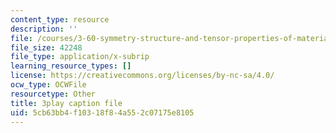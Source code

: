 ```yaml
---
content_type: resource
description: ''
file: /courses/3-60-symmetry-structure-and-tensor-properties-of-materials-fall-2005/5cb63bb4f10318f84a552c07175e8105_2SYV_b3OelQ.srt
file_size: 42248
file_type: application/x-subrip
learning_resource_types: []
license: https://creativecommons.org/licenses/by-nc-sa/4.0/
ocw_type: OCWFile
resourcetype: Other
title: 3play caption file
uid: 5cb63bb4-f103-18f8-4a55-2c07175e8105
---
```

